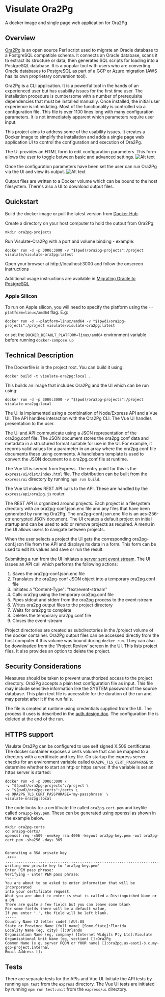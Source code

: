 # Visulate Ora2Pg
A docker image and single page web application for Ora2Pg

## Overview

[Ora2Pg](https://github.com/darold/ora2pg) is an open source Perl script used to migrate an Oracle database to a PostgreSQL compatible schema. It connects an Oracle database, scans it to extract its structure or data, then generates SQL scripts for loading into a PostgreSQL database. It is a popular tool with users who are converting Oracle databases to PostgreSQL as part of a GCP or Azure migration (AWS has its own proprietary conversion tool).

Ora2Pg is a CLI application. It is a powerful tool in the hands of an experienced user but has usability issues for the first time user. The installation procedure is cumbersome with a number of prerequisite dependencies that must be installed manually. Once installed, the initial user experience is intimidating. Most of the functionality is controlled via a configuration file. This file is over 1100 lines long with many configuration parameters. It is not immediately apparent which parameters require user input.

This project aims to address some of the usability issues. It creates a Docker image to simplify the installation and adds a single page web application UI to control the configuration and execution of Ora2Pg.

The UI provides an HTML form to edit configuration parameters. This form allows the user to toggle between basic and advanced settings.
![Alt text](docs/images/visulate-ora2pg-config.png?raw=true "Visulate Ora2Pg configuration")

Once the configuration parameters have been set the user can run Ora2Pg via the UI and view its output.
![Alt text](docs/images/visulate-ora2pg-run.png?raw=true "Visulate Ora2Pg run results")

Output files are written to a Docker volume which can be bound to the host filesystem. There's also a UI to download output files.

## Quickstart

Build the docker image or pull the latest version from [Docker Hub](https://hub.docker.com/r/visulate/visulate-ora2pg).

Create a directory on your host computer to hold the output from Ora2Pg:

```
mkdir ora2pg-projects
```

Run Visulate-Ora2Pg with a port and volume binding - example:

```
docker run -d -p 3000:3000 -v "$(pwd)/ora2pg-projects":/project visulate/visulate-ora2pg:latest
```

Open your browser at http://localhost:3000 and follow the onscreen instructions

Additional usage instructions are available in [Migrating Oracle to PostgreSQL](https://bmsinabox.com/pages/oracle2postgres.html)

### Apple Silicon

To run on Apple silicon, you will need to specify the platform using the `--platform=linux/amd64` flag. E.g:

```
docker run -d --platform=linux/amd64 -v "$(pwd)/ora2pg-projects":/project visulate/visulate-ora2pg:latest
```

or set the `DOCKER_DEFAULT_PLATFORM=linux/amd64` environment variable before running `docker-compose up`


## Technical Description


The Dockerfile is in the project root. You can build it using:

```
docker build -t visulate-ora2pg:local .
```
This builds an image that includes Ora2Pg and the UI which can be run using:

```
docker run -d -p 3000:3000 -v "$(pwd)/ora2pg-projects":/project visulate-ora2pg:local
```

The UI is implemented using a combination of Node/Express API and a Vue UI. The API handles interaction with the Ora2Pg CLI. The Vue UI handles presentation to the user.

The UI and API communicate using a JSON representation of the ora2pg.conf file. The JSON document stores the ora2pg.conf data and metadata in a structured format suitable for use in the UI. For example, it records valid values for a parameter in an array where the  ora2pg.conf file documents these using comments. A handlebars template is used to convert the JSON document to a ora2pg.conf file at runtime.

The Vue UI is served from Express. The entry point for this is the `express/ui/dist/index.html` file. The distribution can be built from the `express/ui` directory by running `npm run build`.

The Vue UI makes REST API calls to the API. These are handled by the `express/api/ora2pg.js` router.

The REST API is organized around projects. Each project is a filesystem directory with an ora2pg-conf.json.enc file and any files that have been generated by running Ora2Pg. The ora2pg-conf.json.enc file is an aes-256-ctr encrypted JSON document. The UI creates a default project on initial startup and can be used to add or remove projects as required. A menu in the UI allows users to navigate between projects.

When the user selects a project the UI gets the corresponding ora2pg-conf.json file from the API and displays its data in a form. This form can be used to edit its values and save or run the result.

Submitting a run from the UI initiates a [server sent event stream](https://developer.mozilla.org/en-US/docs/Web/API/Server-sent_events/Using_server-sent_events). The UI issues an API call which performs the following actions:

1. Saves the ora2pg-conf.json.enc file
2. Translates the ora2pg-conf JSON object into a temporary ora2pg.conf file
3. Initiates a "Content-Type": "text/event-stream"
4. Calls ora2pg using the temporary ora2pg.conf file
5. Pipes stdout and stderr from the ora2pg process to the event-stream
7. Writes ora2pg output files to the project directory
8. Waits for ora2pg to complete
9. Deletes the temporary ora2pg.conf file
10. Closes the event-stream

Project directories are created as subdirectories in the /project volume of the docker container. Ora2Pg output files can be accessed directly from the host computer if this volume was bound during `docker run`. They can also be downloaded from the 'Project Review' screen in the UI. This lists project files. It also provides an option to delete the project.

## Security Considerations

Measures should be taken to prevent unauthorized access to the project directory. Ora2Pg accepts a plain text configuration file as input. This file may include sensitive information like the SYSTEM password of the source database. This plain text file is accessible for the duration of the run and may persist after it if the run fails.

The file is created at runtime using credentials supplied from the UI. The process it uses is described in the [auth design doc](specs/auth_requirements.md). The configuration file is deleted at the end of the run.

## HTTPS support

Visulate Ora2Pg can be configured to use self signed X.509 certificates. The docker container exposes a certs volume that can be mapped to a directory with a certificate and key file. On startup the express server checks for an environment variable called `ORA2PG_TLS_CERT_PASSPHRASE` to determine whether to start an http or https server. If the variable is set an https server is started:

```
docker run -d -p 3000:3000 \
-v "$(pwd)/ora2pg-projects":/project \
-v "$(pwd)/ora2pg-certs":/certs \
-e ORA2PG_TLS_CERT_PASSPHRASE='my-passphrase' \
visulate-ora2pg:local
```

The code looks for a certificate file called `ora2pg-cert.pem` and keyfile called `ora2pg-key.pem`. These can be generated using openssl as shown in the example below.

```
mkdir ora2pg-certs
cd ora2pg-certs/
openssl req -x509 -newkey rsa:4096 -keyout ora2pg-key.pem -out ora2pg-cert.pem -sha256 -days 365


Generating a RSA private key
.++++
.....................................................................................................................................................................++++
writing new private key to 'ora2pg-key.pem'
Enter PEM pass phrase:
Verifying - Enter PEM pass phrase:
-----
You are about to be asked to enter information that will be incorporated
into your certificate request.
What you are about to enter is what is called a Distinguished Name or a DN.
There are quite a few fields but you can leave some blank
For some fields there will be a default value,
If you enter '.', the field will be left blank.
-----
Country Name (2 letter code) [AU]:US
State or Province Name (full name) [Some-State]:Florida
Locality Name (eg, city) []:Orlando
Organization Name (eg, company) [Internet Widgits Pty Ltd]:Visulate
Organizational Unit Name (eg, section) []:Ora2Pg
Common Name (e.g. server FQDN or YOUR name) []:ora2pg.us-east1-b.c.my-gcp-project.internal
Email Address []:
```



## Tests

There are separate tests for the APIs and Vue UI. Initiate the API tests by running `npm test` from the `express` directory. The Vue UI tests are initiated by running `npm run test:unit` from the `express/ui` directory.
